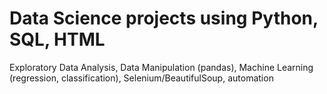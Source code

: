 # Data Science projects using Python, SQL, HTML
Exploratory Data Analysis, Data Manipulation (pandas), Machine Learning (regression, classification), Selenium/BeautifulSoup, automation
